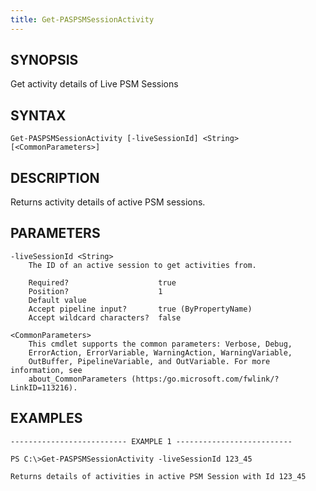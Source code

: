 ```yaml
---
title: Get-PASPSMSessionActivity
---
```


## SYNOPSIS

Get activity details of Live PSM Sessions

## SYNTAX

    Get-PASPSMSessionActivity [-liveSessionId] <String> [<CommonParameters>]

## DESCRIPTION

Returns activity details of active PSM sessions.

## PARAMETERS

    -liveSessionId <String>
        The ID of an active session to get activities from.

        Required?                    true
        Position?                    1
        Default value
        Accept pipeline input?       true (ByPropertyName)
        Accept wildcard characters?  false

    <CommonParameters>
        This cmdlet supports the common parameters: Verbose, Debug,
        ErrorAction, ErrorVariable, WarningAction, WarningVariable,
        OutBuffer, PipelineVariable, and OutVariable. For more information, see
        about_CommonParameters (https:/go.microsoft.com/fwlink/?LinkID=113216).

## EXAMPLES

    -------------------------- EXAMPLE 1 --------------------------

    PS C:\>Get-PASPSMSessionActivity -liveSessionId 123_45

    Returns details of activities in active PSM Session with Id 123_45
